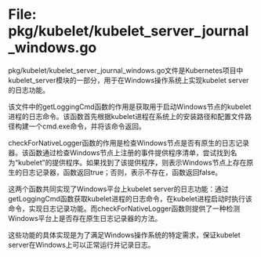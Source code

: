 # File: pkg/kubelet/kubelet_server_journal_windows.go

pkg/kubelet/kubelet_server_journal_windows.go文件是Kubernetes项目中kubelet_server模块的一部分，用于在Windows操作系统上实现kubelet server的日志功能。

该文件中的getLoggingCmd函数的作用是获取用于启动Windows节点的kubelet进程的日志命令。该函数首先根据kubelet进程在系统上的安装路径和配置文件路径构建一个cmd.exe命令，并将该命令返回。

checkForNativeLogger函数的作用是检查Windows节点是否有原生的日志记录器。该函数通过检查Windows节点上注册的事件提供程序清单，尝试找到名为“kubelet”的提供程序。如果找到了该提供程序，则表示Windows节点上存在原生的日志记录器，函数返回true；否则，表示不存在，函数返回false。

这两个函数共同实现了Windows平台上kubelet server的日志功能：通过getLoggingCmd函数获取kubelet进程的日志命令，在kubelet进程启动时执行该命令，实现日志记录功能。而checkForNativeLogger函数则提供了一种检测Windows平台上是否存在原生日志记录器的方法。

这些功能的具体实现是为了满足Windows操作系统的特定需求，保证kubelet server在Windows上可以正常运行并记录日志。

